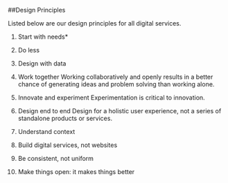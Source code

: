 ##Design Principles
 
Listed below are our design principles for all digital services. 

1.  Start with needs*

2.  Do less

3.  Design with data

4.  Work together
    Working collaboratively and openly results in a better chance of generating ideas and problem solving than working alone.

5.  Innovate and experiment
    Experimentation is critical to innovation. 

6.  Design end to end
    Design for a holistic user experience, not a series of standalone products or services. 

7.  Understand context 

8.  Build digital services, not websites 

9.  Be consistent, not uniform 

10. Make things open: it makes things better 
